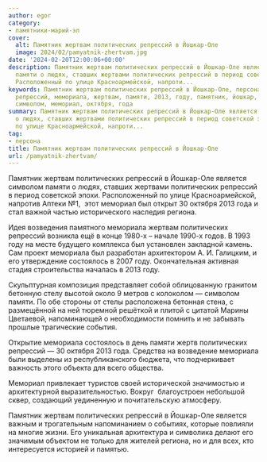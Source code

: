 ```yaml
---
author: egor
category:
- памятники-марий-эл
cover:
  alt: Памятник жертвам политических репрессий в Йошкар-Оле
  image: 2024/02/pamyatnik-zhertvam.jpg
date: '2024-02-20T12:00:06+00:00'
description: Памятник жертвам политических репрессий в Йошкар-Оле является символом
  памяти о людях, ставших жертвами политических репрессий в период советской эпохи.
  Расположенный по улице Красноармейской, напроти...
keywords: Памятник жертвам политических репрессий в Йошкар-Оле, персона, политических,
  репрессий, мемориала, жертвам, памяти, 2013, году, памятник, йошкар, оле, является,
  символом, мемориал, октября, года
summary: Памятник жертвам политических репрессий в Йошкар-Оле является символом памяти
  о людях, ставших жертвами политических репрессий в период советской эпохи. Расположенный
  по улице Красноармейской, напроти...
tag:
- персона
title: Памятник жертвам политических репрессий в Йошкар-Оле
url: /pamyatnik-zhertvam/
---
```


Памятник жертвам политических репрессий в Йошкар-Оле является символом памяти о людях, ставших жертвами политических репрессий в период советской эпохи. Расположенный по улице Красноармейской, напротив Аптеки №1,  этот мемориал был открыт 30 октября 2013 года и стал важной частью исторического наследия региона.

Идея возведения памятного мемориала жертвам политических репрессий возникла ещё в конце 1980-х – начале 1990-х годов. В 1993 году на месте будущего комплекса был установлен закладной камень. Сам проект мемориала был разработан архитектором А. И. Галицким, и его утверждение состоялось в 2007 году. Окончательная активная стадия строительства началась в 2013 году.

Скульптурная композиция представляет собой облицованную гранитом бетонную стелу высотой около 9 метров с колоколом — символом памяти. По обе стороны от стелы расположена бетонная стена, с размещённой на ней тюремной решёткой и плитой с цитатой Марины Цветаевой, напоминающей о необходимости помнить и не забывать прошлые трагические события.

Открытие мемориала состоялось в день памяти жертв политических репрессий — 30 октября 2013 года. Средства на возведение мемориала были выделены из республиканского бюджета, что подчеркивает важность этого объекта для всего общества.

Мемориал привлекает туристов своей исторической значимостью и архитектурной выразительностью. Вокруг  благоустроен небольшой сквер, создающий уединенную и почитательскую атмосферу.

Памятник жертвам политических репрессий в Йошкар-Оле является важным и трогательным напоминанием о событиях, которые повлияли на многие жизни. Его уникальная архитектура и символика делают его значимым объектом не только для жителей региона, но и для всех, кто интересуется историей и памятью.